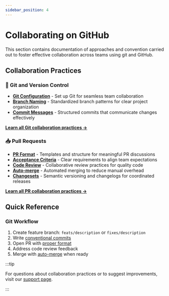 ```yaml
---
sidebar_position: 4
---
```


# Collaborating on GitHub

This section contains documentation of approaches and convention carried out to
foster effective collaboration across teams using git and GitHub.

## Collaboration Practices

### 🔄 Git and Version Control

- **[Git Configuration](./git/git-config.md)** - Set up Git for seamless team
  collaboration
- **[Branch Naming](./git/branch-name.md)** - Standardized branch patterns for
  clear project organization
- **[Commit Messages](./git/commit-message.md)** - Structured commits that
  communicate changes effectively

[**Learn all Git collaboration practices →**](./git/index.md)

### 📥 Pull Requests

- **[PR Format](./pull-requests/format.md)** - Templates and structure for
  meaningful PR discussions
- **[Acceptance Criteria](./pull-requests/acceptance-criteria.md)** - Clear
  requirements to align team expectations
- **[Code Review](./pull-requests/code-review/index.md)** - Collaborative review
  practices for quality code
- **[Auto-merge](./pull-requests/auto-merge.md)** - Automated merging to reduce
  manual overhead
- **[Changesets](./pull-requests/changeset.md)** - Semantic versioning and
  changelogs for coordinated releases

[**Learn all PR collaboration practices →**](./pull-requests/index.md)

## Quick Reference

### Git Workflow

1. Create feature branch: `feats/description` or `fixes/description`
2. Write [conventional commits](./git/commit-message.md)
3. Open PR with [proper format](./pull-requests/format.md)
4. Address code review feedback
5. Merge with [auto-merge](./pull-requests/auto-merge.md) when ready

:::tip

For questions about collaboration practices or to suggest improvements, visit
our [support page](../support.md).

:::

